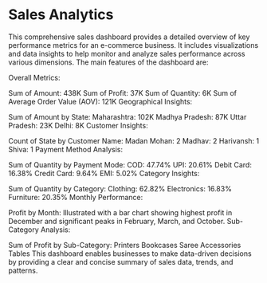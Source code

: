 # Sales Analytics
This comprehensive sales dashboard provides a detailed overview of key performance metrics for an e-commerce business. It includes visualizations and data insights to help monitor and analyze sales performance across various dimensions.
The main features of the dashboard are:

Overall Metrics:

Sum of Amount: 438K
Sum of Profit: 37K
Sum of Quantity: 6K
Sum of Average Order Value (AOV): 121K
Geographical Insights:

Sum of Amount by State:
Maharashtra: 102K
Madhya Pradesh: 87K
Uttar Pradesh: 23K
Delhi: 8K
Customer Insights:

Count of State by Customer Name:
Madan Mohan: 2
Madhav: 2
Harivansh: 1
Shiva: 1
Payment Method Analysis:

Sum of Quantity by Payment Mode:
COD: 47.74%
UPI: 20.61%
Debit Card: 16.38%
Credit Card: 9.64%
EMI: 5.02%
Category Insights:

Sum of Quantity by Category:
Clothing: 62.82%
Electronics: 16.83%
Furniture: 20.35%
Monthly Performance:

Profit by Month: Illustrated with a bar chart showing highest profit in December and significant peaks in February, March, and October.
Sub-Category Analysis:

Sum of Profit by Sub-Category:
Printers
Bookcases
Saree
Accessories
Tables
This dashboard enables businesses to make data-driven decisions by providing a clear and concise summary of sales data, trends, and patterns.
